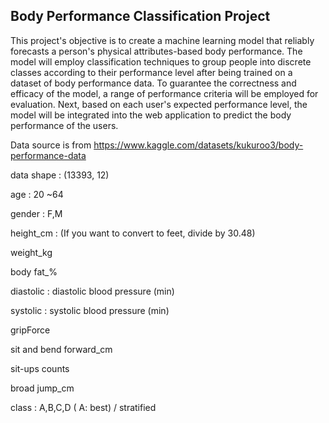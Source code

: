 ## Body Performance Classification Project

This project's objective is to create a machine learning model that reliably forecasts a person's physical attributes-based body performance. 
The model will employ classification techniques to group people into discrete classes according to their performance level after being trained on a dataset of body performance data. 
To guarantee the correctness and efficacy of the model, a range of performance criteria will be employed for evaluation. Next, based on each user's expected performance level, the model will be integrated into the web application to 
predict the body performance of the users.

Data source is from https://www.kaggle.com/datasets/kukuroo3/body-performance-data

data shape : (13393, 12)

age : 20 ~64

gender : F,M

height_cm : (If you want to convert to feet, divide by 30.48)

weight_kg

body fat_%

diastolic : diastolic blood pressure (min)

systolic : systolic blood pressure (min)

gripForce

sit and bend forward_cm

sit-ups counts

broad jump_cm

class : A,B,C,D ( A: best) / stratified
